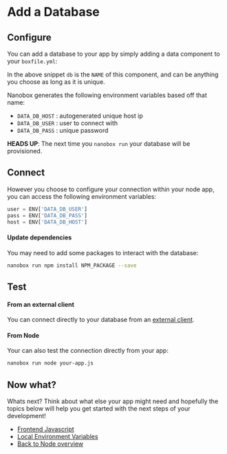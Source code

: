 # Add a Database

## Configure
You can add a database to your app by simply adding a data component to your `boxfile.yml`:

<div class="meta" data-class="snippet" data-optional-components="postgres,mysql,mongo" ></div>

In the above snippet `db` is the `NAME` of this component, and can be anything you choose as long as it is unique.

Nanobox generates the following environment variables based off that name:

* `DATA_DB_HOST` : autogenerated unique host ip
* `DATA_DB_USER` : user to connect with
* `DATA_DB_PASS` : unique password

**HEADS UP**: The next time you `nanobox run` your database will be provisioned.

## Connect
However you choose to configure your connection within your node app, you can access the following environment variables:

```javascript
user = ENV['DATA_DB_USER']
pass = ENV['DATA_DB_PASS']
host = ENV['DATA_DB_HOST']
```

#### Update dependencies
You may need to add some packages to interact with the database:

```bash
nanobox run npm install NPM_PACKAGE --save
```

## Test

#### From an external client
You can connect directly to your database from an <a href="https://docs.nanobox.io/local-dev/managing-local-data/" target="\_blank">external client</a>.

#### From Node
Your can also test the connection directly from your app:

```bash
nanobox run node your-app.js
```

## Now what?
Whats next? Think about what else your app might need and hopefully the topics below will help you get started with the next steps of your development!

* [Frontend Javascript](/nodejs/generic/frontend-javascript)
* [Local Environment Variables](/nodejs/generic/local-evars)
* [Back to Node overview](/nodejs/generic/)

